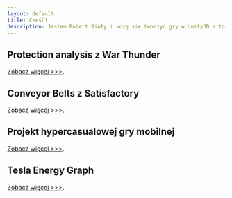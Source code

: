 ```yaml
---
layout: default
title: Cześć!
description: Jestem Robert Biały i uczę się tworzyć gry w Unity3D a to jest strona z moim portfolio.
---
```

## Protection analysis z War Thunder

[Zobacz więcej >>>](./protection-analysis.html).

## Conveyor Belts z Satisfactory

[Zobacz więcej >>>](./conveyor-belts.html).

## Projekt hypercasualowej gry mobilnej

[Zobacz więcej >>>](./hypercasual-game.html).

## Tesla Energy Graph

[Zobacz więcej >>>](./tesla-energy-graph.html).
